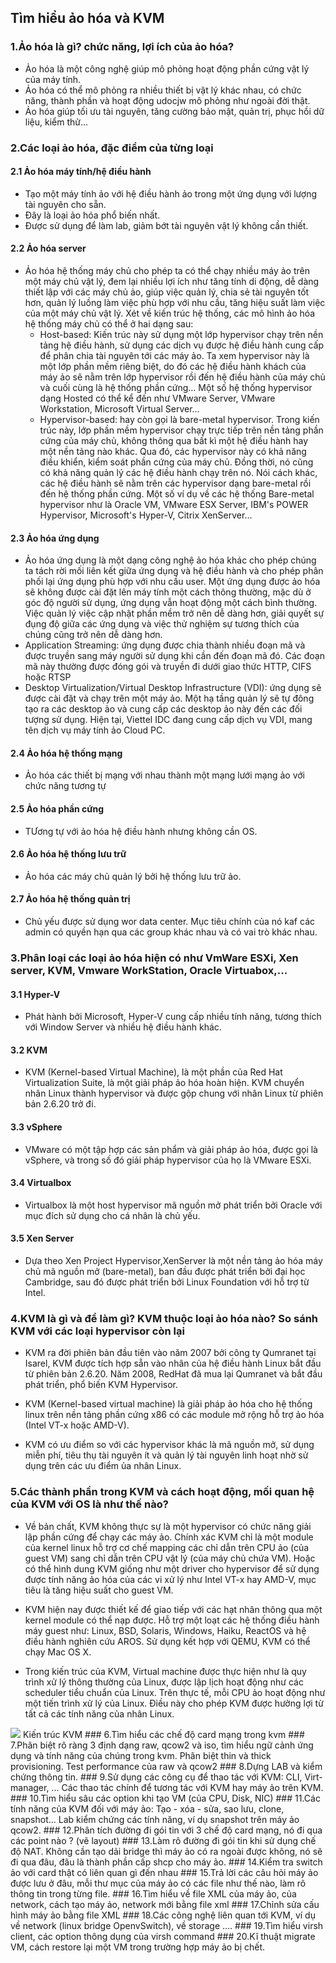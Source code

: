 ## Tìm hiểu ảo hóa và KVM
### 1.Ảo hóa là gì? chức năng, lợi ích của ảo hóa?
 - Ảo hóa là một công nghệ giúp mô phỏng hoạt động phần cứng vật lý của máy tính.
 - Ảo hóa có thể mô phỏng ra nhiều thiết bị vật lý khác nhau, có chức năng, thành phần và hoạt động udocjw mô phỏng như ngoài đời thật.
 - Ảo hóa giúp tối ưu tài nguyên, tăng cường bảo mật, quản trị, phục hồi dữ liệu, kiểm thử...
### 2.Các loại ảo hóa, đặc điểm của từng loại
#### 2.1 Ảo hóa máy tính/hệ điều hành
 - Tạo một máy tính ảo với hệ điều hành ảo trong một ứng dụng với lượng tài nguyên cho sẵn.
 - Đây là loại ảo hóa phổ biến nhất.
 - Được sử dụng để làm lab, giảm bớt tài nguyên vật lý không cần thiết.
#### 2.2 Ảo hóa server
 - Ảo hóa hệ thống máy chủ cho phép ta có thể chạy nhiều máy ảo trên một máy chủ vật lý, đem lại nhiều lợi ích như tăng tính di động, dễ dàng thiết lập với các máy chủ ảo, giúp việc quản lý, chia sẻ tài nguyên tốt hơn, quản lý luồng làm việc phù hợp với nhu cầu, tăng hiệu suất làm việc của một máy chủ vật lý.  Xét về kiến trúc hệ thống, các mô hình ảo hóa hệ  thống máy chủ  có thể  ở  hai dạng sau:
   -  Host-based:  Kiến trúc này sử dụng một lớp hypervisor chạy trên nền tảng hệ điều hành, sử dụng các dịch vụ được hệ điều hành cung cấp để phân chia tài nguyên tới các máy ảo. Ta xem hypervisor này là một lớp phần mềm riêng biệt, do đó các hệ điều hành khách của máy ảo sẽ nằm trên lớp hypervisor rồi đến hệ điều hành của máy chủ và cuối cùng là hệ thống phần cứng…  Một số hệ thống hypervisor dạng Hosted có thể kể đến như VMware Server, VMware Workstation, Microsoft Virtual Server… 
    -  Hypervisor-based:  hay còn gọi là bare-metal hypervisor. Trong kiến trúc này, lớp phần mềm hypervisor chạy trực tiếp trên nền tảng phần cứng của máy chủ, không thông qua bất kì một hệ điều hành hay một nền tảng nào khác. Qua đó, các hypervisor này có khả năng điều khiển, kiểm soát phần cứng của máy chủ. Đồng thời, nó cũng có khả năng quản lý các hệ điều hành chạy trên nó.  Nói cách khác, các hệ điều hành sẽ nằm trên các hypervisor dạng bare-metal rồi đến hệ thống phần cứng. Một số ví dụ về các hệ thống Bare-metal hypervisor như là Oracle  VM, VMware ESX Server, IBM's POWER Hypervisor, Microsoft's Hyper-V, Citrix XenServer…
#### 2.3 Ảo hóa ứng dụng
 - Ảo hóa ứng dụng là một dạng công nghệ  ảo hóa khác cho phép chúng ta tách rời mối liên kết giữa  ứng dụng và hệ  điều hành và cho phép phân phối lại  ứng dụng phù hợp với nhu cầu user. Một ứng dụng được  ảo hóa sẽ  không được cài đặt lên máy tính một cách thông thường,  mặc dù ở góc độ người sử dụng, ứng dụng vẫn  hoạt động một cách bình  thường. Việc quản lý việc cập nhật phần mềm trở nên  dễ dàng hơn, giải quyết sự đụng độ giữa các ứng dụng và việc thử nghiệm sự  tương thích của chúng cũng trở nên dễ dàng hơn.
 -  Application Streaming: ứng dụng được chia thành nhiều đoạn mã và được truyền sang máy người sử dụng khi cần đến đoạn mã  đó. Các đoạn mã này thường được đóng gói và truyền đi dưới giao thức HTTP, CIFS hoặc RTSP   
 -  Desktop Virtualization/Virtual Desktop Infrastructure (VDI): ứng dụng sẽ được cài đặt và chạy trên một máy ảo. Một hạ tầng quản lý sẽ tự đông tạo ra  các desktop ảo và cung cấp các desktop ảo này đến các đối tượng sử dụng. Hiện tại, Viettel IDC đang cung cấp dịch vụ VDI, mang tên dịch vụ máy tính ảo Cloud PC.
#### 2.4 Ảo hóa hệ thống mạng
 - Ảo hóa các thiết bị mạng với nhau thành một mạng lưới mạng ảo với chức năng tương tự
#### 2.5 Ảo hóa phần cứng
 - TƯơng tự với ảo hóa hệ điều hành nhưng không cần OS.
#### 2.6 Ảo hóa hệ thống lưu trữ
 - Ảo hóa các máy chủ quản lý bởi hệ thống lưu trữ ảo.
#### 2.7 Ảo hóa hệ thống quản trị
 - Chủ yếu được sử dụng wor data center. Mục tiêu chính của nó kaf các admin có quyền hạn qua các group khác nhau và có vai trò khác nhau.
### 3.Phân loại các loại ảo hóa hiện có như VmWare ESXi, Xen server, KVM, Vmware WorkStation, Oracle Virtuabox,...
#### 3.1 Hyper-V
 - Phát hành bởi Microsoft, Hyper-V cung cấp nhiều tính năng, tương thích với Window Server và nhiều hệ điều hành khác.
#### 3.2 KVM
 - KVM (Kernel-based Virtual Machine), là một phần của Red Hat Virtualization Suite, là một giải pháp ảo hóa hoàn hiện. KVM chuyển nhân Linux thành hypervisor và được gộp chung với nhân Linux từ phiên bản 2.6.20 trở đi.
#### 3.3 vSphere
 - VMware có một tập hợp các sản phẩm và giải pháp ảo hóa, được gọi là vSphere, và trong số đó giải pháp hypervisor của họ là VMware ESXi.
#### 3.4 Virtualbox
 - Virtualbox là một host hypervisor mã nguồn mở phát triển bởi Oracle với mục đích sử dụng cho cá nhân là chủ yếu.
#### 3.5 Xen Server
 - Dựa theo Xen Project Hypervisor,XenServer là một nền tảng ảo hóa máy chủ mã nguồn mở (bare-metal), ban đầu được phát triển bởi đại học Cambridge, sau đó được phát triển bởi Linux Foundation với hỗ trợ từ Intel.
### 4.KVM là gì và để làm gì? KVM thuộc loại ảo hóa nào? So sánh KVM với các loại hypervisor còn lại
 - KVM ra đời phiên bản đầu tiên vào năm 2007 bởi công ty Qumranet tại Isarel, KVM được tích hợp sẵn vào nhân của hệ điều hành Linux bắt đầu từ phiên bản 2.6.20. Năm 2008, RedHat đã mua lại Qumranet và bắt đầu phát triển, phổ biến KVM Hypervisor.

 - KVM (Kernel-based virtual machine) là giải pháp ảo hóa cho hệ thống linux trên nền tảng phần cứng x86 có các module mở rộng hỗ trợ ảo hóa (Intel VT-x hoặc AMD-V).
 - KVM có ưu điểm so với các hypervisor khác là mã nguồn mở, sử dụng miễn phí, tiêu thụ tài nguyên ít và quản lý tài nguyên linh hoạt nhờ sử dụng trên các ưu điểm ủa nhân Linux.
### 5.Các thành phần trong KVM và cách hoạt động, mối quan hệ của KVM với OS là như thế nào?
 - Về bản chất, KVM không thực sự là một hypervisor có chức năng giải lập phần cứng để chạy các máy ảo. Chính xác KVM chỉ là một module của kernel linux hỗ trợ cơ chế mapping các chỉ dẫn trên CPU ảo (của guest VM) sang chỉ dẫn trên CPU vật lý (của máy chủ chứa VM). Hoặc có thể hình dung KVM giống như một driver cho hypervisor để sử dụng được tính năng ảo hóa của các vi xử lý như Intel VT-x hay AMD-V, mục tiêu là tăng hiệu suất cho guest VM.

 - KVM hiện nay được thiết kế để giao tiếp với các hạt nhân thông qua một kernel module có thể nạp được. Hỗ trợ một loạt các hệ thống điều hành máy guest như: Linux, BSD, Solaris, Windows, Haiku, ReactOS và hệ điều hành nghiên cứu AROS. Sử dụng kết hợp với QEMU, KVM có thể chạy Mac OS X.

 - Trong kiến trúc của KVM, Virtual machine được thực hiện như là quy trình xử lý thông thường của Linux, được lập lịch hoạt động như các scheduler tiểu chuẩn của Linux. Trên thực tế, mỗi CPU ảo hoạt động như một tiến trình xử lý của Linux. Điều này cho phép KVM được hưởng lợi từ tất cả các tính năng của nhân Linux.
 <img src = "http://imgur.com/JevJgt7.jpg">  
 Kiến trúc KVM
### 6.Tìm hiểu các chế độ card mạng trong kvm
### 7.Phân biệt rõ ràng 3 định dạng raw, qcow2 và iso, tìm hiểu ngữ cảnh ứng dụng và tính năng của chúng trong kvm. Phân biệt thin và thick provisioning. Test performance của raw và qcow2
### 8.Dựng LAB và kiểm chứng thông tin.
### 9.Sử dụng các công cụ để thao tác với KVM: CLI, Virt-manager, ... Các thao tác chính để tương tác với KVM hay máy ảo trên KVM.
### 10.Tìm hiểu sâu các option khi tạo VM (của CPU, Disk, NIC)
### 11.Các tính năng của KVM đối với máy ảo: Tạo - xóa - sửa, sao lưu, clone, snapshot... Lab kiểm chứng các tính năng, ví dụ snapshot trên máy ảo qcow2.
### 12.Phân tích đường đi gói tin với 3 chế độ card mạng, nó đi qua các point nào ? (vẽ layout)
### 13.Làm rõ đường đi gói tin khi sử dụng chế độ NAT. Không cần tạo dải bridge thì máy ảo có ra ngoài được không, nó sẽ đi qua đâu, đâu là thành phần cấp shcp cho máy ảo.
### 14.Kiểm tra switch ảo với card thật có liên quan gì đến nhau
### 15.Trả lời các câu hỏi máy ảo được lưu ở đâu, mỗi thư mục của máy ảo có các file như thế nào, làm rõ thông tin trong từng file.
### 16.Tìm hiểu về file XML của máy ảo, của network, cách tạo máy ảo, network mới bằng file xml
### 17.Chỉnh sửa cấu hình máy ảo bằng file XML
### 18.Các công nghệ liên quan tới KVM, ví dụ về network (linux bridge OpenvSwitch),  về storage ....
### 19.Tìm hiểu virsh client, các option thông dụng của virsh command
### 20.Kĩ thuật migrate VM, cách restore lại một VM trong trường hợp máy ảo bị chết.
